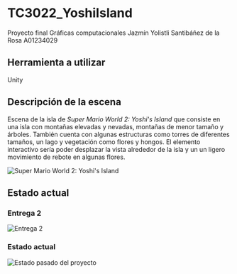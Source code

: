 # TC3022_YoshiIsland

Proyecto final Gráficas computacionales 
Jazmín Yolistli Santibáñez de la Rosa A01234029

## Herramienta a utilizar
Unity

## Descripción de la escena
Escena de la isla de _Super Mario World 2: Yoshi's Island_ que consiste en una isla con montañas elevadas y nevadas, montañas de menor tamaño y árboles. También cuenta con algunas estructuras como torres de diferentes tamaños, un lago y vegetación como flores y hongos.
El elemento interactivo sería poder desplazar la vista alrededor de la isla y un un ligero movimiento de rebote en algunas flores.

![Super Mario World 2: Yoshi's Island](https://i.imgur.com/mm3UrkM.png)


## Estado actual
### Entrega 2
![Entrega 2](https://i.imgur.com/qhH52JP.png)
### Estado actual
![Estado pasado del proyecto](https://i.imgur.com/9VNi0KZ.png)

